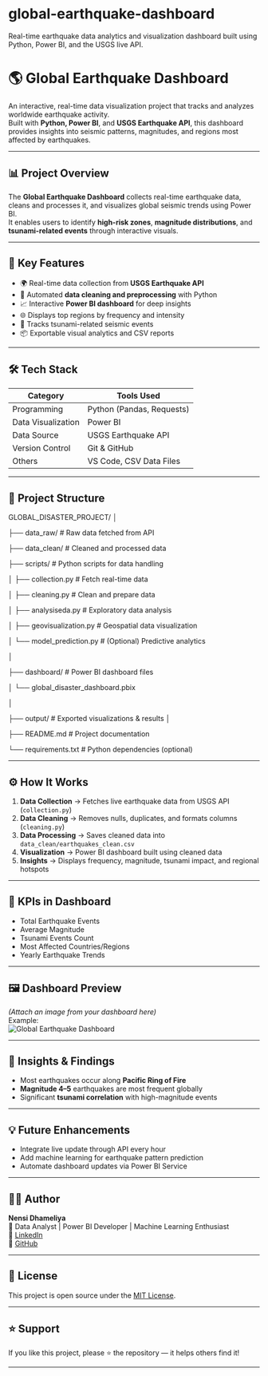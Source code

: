 # global-earthquake-dashboard
Real-time earthquake data analytics and visualization dashboard built using Python, Power BI, and the USGS live API.
# 🌎 Global Earthquake Dashboard

An interactive, real-time data visualization project that tracks and analyzes worldwide earthquake activity.  
Built with **Python, Power BI**, and **USGS Earthquake API**, this dashboard provides insights into seismic patterns, magnitudes, and regions most affected by earthquakes.

---

## 📊 Project Overview

The **Global Earthquake Dashboard** collects real-time earthquake data, cleans and processes it, and visualizes global seismic trends using Power BI.  
It enables users to identify **high-risk zones**, **magnitude distributions**, and **tsunami-related events** through interactive visuals.

---

## 🚀 Key Features

- 🌍 Real-time data collection from **USGS Earthquake API**  
- 🧹 Automated **data cleaning and preprocessing** with Python  
- 📈 Interactive **Power BI dashboard** for deep insights  
- 🌐 Displays top regions by frequency and intensity  
- 🌊 Tracks tsunami-related seismic events  
- 📦 Exportable visual analytics and CSV reports  

---

## 🛠️ Tech Stack

| Category | Tools Used |
|-----------|-------------|
| Programming | Python (Pandas, Requests) |
| Data Visualization | Power BI |
| Data Source | USGS Earthquake API |
| Version Control | Git & GitHub |
| Others | VS Code, CSV Data Files |

---

## 📂 Project Structure
GLOBAL_DISASTER_PROJECT/
│

├── data_raw/ # Raw data fetched from API

├── data_clean/ # Cleaned and processed data

├── scripts/ # Python scripts for data handling

│ ├── collection.py # Fetch real-time data

│ ├── cleaning.py # Clean and prepare data

│ ├── analysiseda.py # Exploratory data analysis

│ ├── geovisualization.py # Geospatial data visualization

│ └── model_prediction.py # (Optional) Predictive analytics

│

├── dashboard/ # Power BI dashboard files

│ └── global_disaster_dashboard.pbix

│

├── output/ # Exported visualizations & results
│

├── README.md # Project documentation

└── requirements.txt # Python dependencies (optional)

---

## ⚙️ How It Works

1. **Data Collection** → Fetches live earthquake data from USGS API (`collection.py`)  
2. **Data Cleaning** → Removes nulls, duplicates, and formats columns (`cleaning.py`)  
3. **Data Processing** → Saves cleaned data into `data_clean/earthquakes_clean.csv`  
4. **Visualization** → Power BI dashboard built using cleaned data  
5. **Insights** → Displays frequency, magnitude, tsunami impact, and regional hotspots  

---

## 🧮 KPIs in Dashboard

- Total Earthquake Events  
- Average Magnitude  
- Tsunami Events Count  
- Most Affected Countries/Regions  
- Yearly Earthquake Trends  

---

## 🖼️ Dashboard Preview

*(Attach an image from your dashboard here)*  
Example:  
![Global Earthquake Dashboard](dashboard_preview.png)

---

## 🧠 Insights & Findings

- Most earthquakes occur along **Pacific Ring of Fire**  
- **Magnitude 4–5** earthquakes are most frequent globally  
- Significant **tsunami correlation** with high-magnitude events  

---

## 💡 Future Enhancements

- Integrate live update through API every hour  
- Add machine learning for earthquake pattern prediction  
- Automate dashboard updates via Power BI Service  

---

## 👩‍💻 Author

**Nensi Dhameliya**  
📍 Data Analyst | Power BI Developer | Machine Learning Enthusiast  
🔗 [LinkedIn](https://www.linkedin.com/in/nensi-dhameliya/)  
🔗 [GitHub](https://github.com/Nensi123-nen)

---

## 🪪 License

This project is open source under the [MIT License](LICENSE).

---

## ⭐ Support

If you like this project, please ⭐ the repository — it helps others find it!

---


